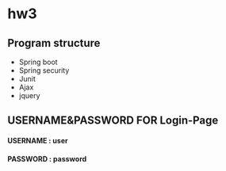 # hw3
## Program structure
- Spring boot
- Spring security
- Junit
- Ajax
- jquery

## USERNAME&PASSWORD FOR Login-Page
#### USERNAME : user
#### PASSWORD : password

